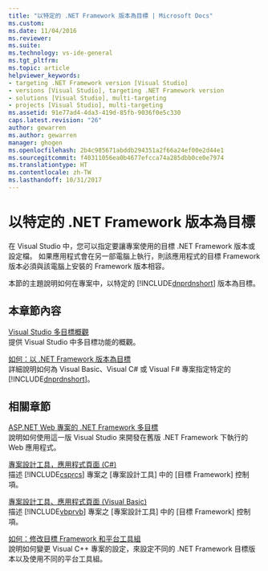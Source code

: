 ```yaml
---
title: "以特定的 .NET Framework 版本為目標 | Microsoft Docs"
ms.custom: 
ms.date: 11/04/2016
ms.reviewer: 
ms.suite: 
ms.technology: vs-ide-general
ms.tgt_pltfrm: 
ms.topic: article
helpviewer_keywords:
- targeting .NET Framework version [Visual Studio]
- versions [Visual Studio], targeting .NET Framework version
- solutions [Visual Studio], multi-targeting
- projects [Visual Studio], multi-targeting
ms.assetid: 91e77ad4-4da3-419d-85fb-9036f0e5c330
caps.latest.revision: "26"
author: gewarren
ms.author: gewarren
manager: ghogen
ms.openlocfilehash: 2b4c985671abddb294351a2f66a24ef00e2d44e1
ms.sourcegitcommit: f40311056ea0b4677efcca74a285dbb0ce0e7974
ms.translationtype: HT
ms.contentlocale: zh-TW
ms.lasthandoff: 10/31/2017
---
```

# <a name="targeting-a-specific-net-framework-version"></a>以特定的 .NET Framework 版本為目標
在 Visual Studio 中，您可以指定要讓專案使用的目標 .NET Framework 版本或設定檔。 如果應用程式會在另一部電腦上執行，則該應用程式的目標 Framework 版本必須與該電腦上安裝的 Framework 版本相容。  
  
 本節的主題說明如何在專案中，以特定的 [!INCLUDE[dnprdnshort](../code-quality/includes/dnprdnshort_md.md)] 版本為目標。  
  
## <a name="in-this-section"></a>本章節內容  
 [Visual Studio 多目標概觀](../ide/visual-studio-multi-targeting-overview.md)  
 提供 Visual Studio 中多目標功能的概觀。  
  
 [如何：以 .NET Framework 版本為目標](../ide/how-to-target-a-version-of-the-dotnet-framework.md)  
 詳細說明如何為 Visual Basic、Visual C# 或 Visual F# 專案指定特定的 [!INCLUDE[dnprdnshort](../code-quality/includes/dnprdnshort_md.md)]。  
  
## <a name="related-sections"></a>相關章節  
 [ASP.NET Web 專案的 .NET Framework 多目標](http://msdn.microsoft.com/Library/8b8145a9-62f6-4fc4-8a83-47b0487cbe76)  
 說明如何使用這一版 Visual Studio 來開發在舊版 .NET Framework 下執行的 Web 應用程式。  
  
 [專案設計工具，應用程式頁面 (C#)](../ide/reference/application-page-project-designer-csharp.md)  
 描述 [!INCLUDE[csprcs](../data-tools/includes/csprcs_md.md)] 專案之 [專案設計工具] 中的 [目標 Framework] 控制項。  
  
 [專案設計工具、應用程式頁面 (Visual Basic)](../ide/reference/application-page-project-designer-visual-basic.md)  
 描述 [!INCLUDE[vbprvb](../code-quality/includes/vbprvb_md.md)] 專案之 [專案設計工具] 中的 [目標 Framework] 控制項。  
  
 [如何：修改目標 Framework 和平台工具組](/cpp/build/how-to-modify-the-target-framework-and-platform-toolset)  
 說明如何變更 Visual C++ 專案的設定，來設定不同的 .NET Framework 目標版本以及使用不同的平台工具組。